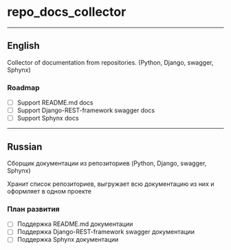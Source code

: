 # repo_docs_collector

---

## English
Collector of documentation from repositories. (Python, Django, swagger, Sphynx)

### Roadmap
- [ ] Support README.md docs
- [ ] Support Django-REST-framework swagger docs
- [ ] Support Sphynx docs

---

## Russian
Сборщик документации из репозиториев (Python, Django, swagger, Sphynx)

Хранит список репозиториев, выгружает всю документацию из них и оформляет в одном проекте

### План развития
- [ ] Поддержка README.md документации
- [ ] Поддержка Django-REST-framework swagger документации
- [ ] Поддержка Sphynx документации
